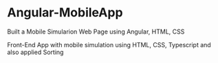 # Angular-MobileApp
Built a Mobile Simularion Web Page using Angular, HTML, CSS

Front-End App with mobile simulation using HTML, CSS, Typescript and also applied Sorting 
